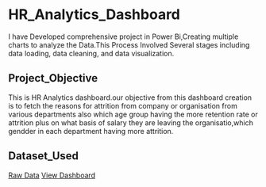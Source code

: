 # HR_Analytics_Dashboard
I have Developed comprehensive project in Power Bi,Creating multiple charts to analyze the Data.This Process Involved Several stages  including data loading, data cleaning, and data visualization.
## Project_Objective
This is HR Analytics dashboard.our objective from this dashboard creation is to fetch the reasons for attrition from company or organisation from various departments also which age group having the more retention rate or attrition plus on what basis of salary they are leaving the organisatio,which gendder in each department having more attrition.
## Dataset_Used
<a href="https://github.com/yug0537/HR_Analytics_Dashboard/blob/main/Raw_Data.csv">Raw Data<a/>
<a href="https://github.com/yug0537/HR_Analytics_Dashboard/blob/main/Screenshot%202025-05-06%20at%2022.55.06.png">View Dashboard<a/>
